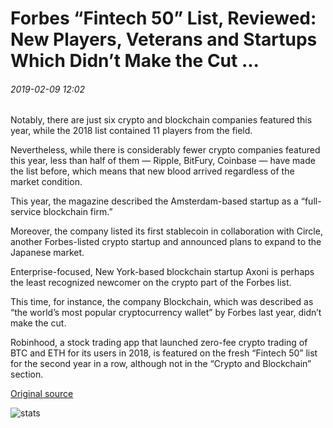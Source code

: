 # Forbes “Fintech 50” List, Reviewed: New Players, Veterans and Startups Which Didn’t Make the Cut ...

###### 2019-02-09 12:02

Notably, there are just six crypto and blockchain companies featured this year, while the 2018 list contained 11 players from the field.

Nevertheless, while there is considerably fewer crypto companies featured this year, less than half of them — Ripple, BitFury, Coinbase — have made the list before, which means that new blood arrived regardless of the market condition.

This year, the magazine described the Amsterdam-based startup as a “full-service blockchain firm.”

Moreover, the company listed its first stablecoin in collaboration with Circle, another Forbes-listed crypto startup and announced plans to expand to the Japanese market.

Enterprise-focused, New York-based blockchain startup Axoni is perhaps the least recognized newcomer on the crypto part of the Forbes list.

This time, for instance, the company Blockchain, which was described as “the world’s most popular cryptocurrency wallet” by Forbes last year, didn’t make the cut.

Robinhood, a stock trading app that launched zero-fee crypto trading of BTC and ETH for its users in 2018, is featured on the fresh “Fintech 50” list for the second year in a row, although not in the “Crypto and Blockchain” section.

[Original source](https://cointelegraph.com/news/forbes-fintech-50-list-reviewed-new-players-veterans-and-startups-which-didnt-make-the-cut)

![stats](https://c.statcounter.com/11760860/0/a89fa40b/1/ "stats")